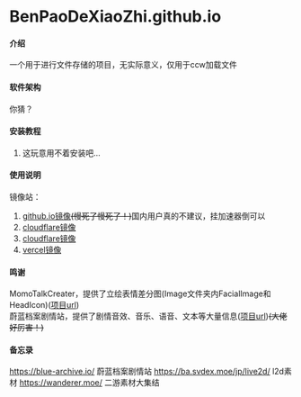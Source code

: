 # BenPaoDeXiaoZhi.github.io

#### 介绍
一个用于进行文件存储的项目，无实际意义，仅用于ccw加载文件

#### 软件架构
你猜？


#### 安装教程

1.  这玩意用不着安装吧...

#### 使用说明

镜像站：
1. [github.io镜像](https://benpaodexiaozhi.github.io/)<s>(慢死了慢死了！)</s>国内用户真的不建议，挂加速器倒可以
2. [cloudflare镜像](https://files.meng-ladder.us.kg/)
3. [cloudflare镜像](https://files.meng-files.us.kg/)
4. [vercel镜像](https://files.meng-ccw.us.kg/)

#### 鸣谢
MomoTalkCreater，提供了立绘表情差分图(Image文件夹内FacialImage和HeadIcon)([项目url](https://gitee.com/honoki/momo-talk/))<br>
蔚蓝档案剧情站，提供了剧情音效、音乐、语音、文本等大量信息([项目url](https://blue-archive.io/))<s>(大佬好厉害！)</s>

#### 备忘录
https://blue-archive.io/ 蔚蓝档案剧情站
https://ba.svdex.moe/jp/live2d/ l2d素材
https://wanderer.moe/ 二游素材大集结